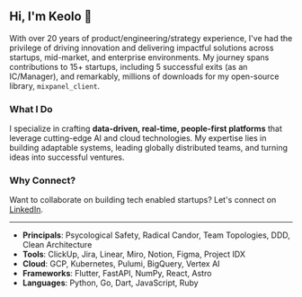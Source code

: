 ## Hi, I'm Keolo 🤙

With over 20 years of product/engineering/strategy experience, I've had the privilege of driving innovation and delivering impactful solutions across startups, mid-market, and enterprise environments. My journey spans contributions to 15+ startups, including 5 successful exits (as an IC/Manager), and remarkably, millions of downloads for my open-source library, `mixpanel_client`.

### What I Do

I specialize in crafting **data-driven, real-time, people-first platforms** that leverage cutting-edge AI and cloud technologies. My expertise lies in building adaptable systems, leading globally distributed teams, and turning ideas into successful ventures.

### Why Connect?

Want to collaborate on building tech enabled startups? Let's connect on [LinkedIn](https://www.linkedin.com/in/keolo/).

---

- **Principals**: Psycological Safety, Radical Candor, Team Topologies, DDD, Clean Architecture
- **Tools**: ClickUp, Jira, Linear, Miro, Notion, Figma, Project IDX
- **Cloud**: GCP, Kubernetes, Pulumi, BigQuery, Vertex AI
- **Frameworks**: Flutter, FastAPI, NumPy, React, Astro
- **Languages**: Python, Go, Dart, JavaScript, Ruby
